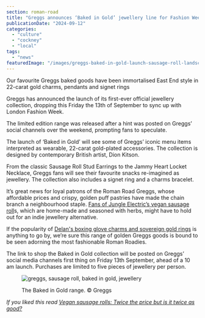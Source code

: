 ```yaml
---
section: roman-road
title: "Greggs announces ‘Baked in Gold’ jewellery line for Fashion Week"
publicationDate: "2024-09-12"
categories: 
  - "culture"
  - "cockney"
  - "local"
tags: 
  - "news"
featuredImage: "/images/greggs-baked-in-gold-launch-sausage-roll-landscape.jpg"
---
```


Our favourite Greggs baked goods have been immortalised East End style in 22-carat gold charms, pendants and signet rings

Greggs has announced the launch of its first-ever official jewellery collection, dropping this Friday the 13th of September to sync up with London Fashion Week.

The limited edition range was released after a hint was posted on Greggs’ social channels over the weekend, prompting fans to speculate.  

The launch of ‘Baked in Gold’ will see some of Greggs’ iconic menu items interpreted as wearable, 22-carat gold-plated accessories. The collection is designed by contemporary British artist, Dion Kitson. 

From the classic Sausage Roll Stud Earrings to the Jammy Heart Locket Necklace, Greggs fans will see their favourite snacks re-imagined as jewellery. The collection also includes a signet ring and a charms bracelet. 

It’s great news for loyal patrons of the Roman Road Greggs, whose affordable prices and crispy, golden puff pastries have made the chain branch a neighbourhood staple. [Fans of Jungle Electric’s vegan sausage roll](https://romanroadlondon.com/greggs-jungle-electric-vegan-sausage-roll-taste-test/)s, which are home-made and seasoned with herbs, might have to hold out for an indie jewellery alternative. 

If the popularity of [Delan's boxing glove charms and sovereign gold rings](https://romanroadlondon.com/delan-jewellery-shop-interview/) is anything to go by, we’re sure this range of golden Greggs goods is bound to be seen adorning the most fashionable Roman Roadies.

The link to shop the Baked in Gold collection will be posted on Greggs’ social media channels first thing on Friday 13th September, ahead of a 10 am launch. Purchases are limited to five pieces of jewellery per person.

<figure>

![greggs, sausage roll, baked in gold, jewellery ](images/baked-in-gold-greggs-sausage-roll.jpg)

<figcaption>

The Baked in Gold range. © Greggs

</figcaption>

</figure>

_If you liked this read [Vegan sausage rolls: Twice the price but is it twice as good?](https://romanroadlondon.com/greggs-jungle-electric-vegan-sausage-roll-taste-test/)_
